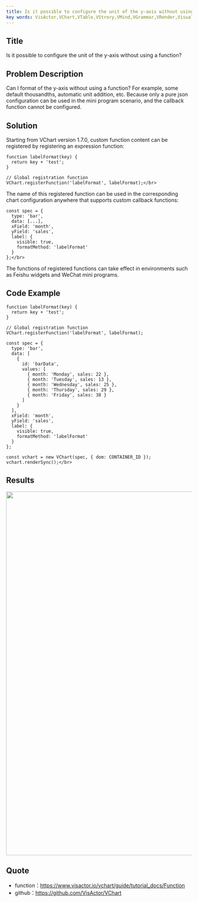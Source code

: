 ```yaml
---
title: Is it possible to configure the unit of the y-axis without using a function</br>
key words: VisActor,VChart,VTable,VStrory,VMind,VGrammar,VRender,Visualization,Chart,Data,Table,Graph,Gis,LLM
---
```

## Title

Is it possible to configure the unit of the y-axis without using a function?</br>


## Problem Description

Can I format of the y-axis without using a function? For example, some default thousandths, automatic unit addition, etc. Because only a pure json configuration can be used in the mini program scenario, and the callback function cannot be configured.</br>


## Solution

Starting from VChart version 1.7.0, custom function content can be registered by registering an expression function:</br>
```
function labelFormat(key) {
  return key + 'test';
}

// Global registration function
VChart.registerFunction('labelFormat', labelFormat);</br>
```
The name of this registered function can be used in the corresponding chart configuration anywhere that supports custom callback functions:</br>
```
const spec = {
  type: 'bar',
  data: [...],
  xField: 'month',
  yField: 'sales',
  label: {
    visible: true,
    formatMethod: 'labelFormat'
  }
};</br>
```
The functions of registered functions can take effect in environments such as Feishu widgets and WeChat mini programs.</br>


## Code Example

```
function labelFormat(key) {
  return key + 'test';
}

// Global registration function
VChart.registerFunction('labelFormat', labelFormat);

const spec = {
  type: 'bar',
  data: [
    {
      id: 'barData',
      values: [
        { month: 'Monday', sales: 22 },
        { month: 'Tuesday', sales: 13 },
        { month: 'Wednesday', sales: 25 },
        { month: 'Thursday', sales: 29 },
        { month: 'Friday', sales: 38 }
      ]
    }
  ],
  xField: 'month',
  yField: 'sales',
  label: {
    visible: true,
    formatMethod: 'labelFormat'
  }
};

const vchart = new VChart(spec, { dom: CONTAINER_ID });
vchart.renderSync();</br>
```


## Results

<img src='https://cdn.jsdelivr.net/gh/xuanhun/articles/visactor/img/MpsWbWA40oRH96xZPKdcEHyTnkc.gif' alt='' width='1222' height='984'>



## Quote

*  function：https://www.visactor.io/vchart/guide/tutorial_docs/Function</br>
*  github：https://github.com/VisActor/VChart</br>


